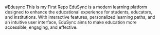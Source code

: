 #Edusync
This is my First Repo
EduSync is a modern learning platform designed to enhance the educational experience for students, educators, and institutions. With interactive features, personalized learning paths, and an intuitive user interface, EduSync aims to make education more accessible, engaging, and effective.
